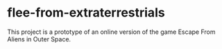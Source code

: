 # flee-from-extraterrestrials
 This project is a prototype of an online version of the game Escape From Aliens in Outer Space.

